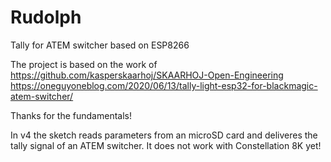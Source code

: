 # Rudolph
Tally for ATEM switcher based on ESP8266
 
The project is based on the work of
https://github.com/kasperskaarhoj/SKAARHOJ-Open-Engineering
https://oneguyoneblog.com/2020/06/13/tally-light-esp32-for-blackmagic-atem-switcher/

Thanks for the fundamentals!

 In v4 the sketch reads parameters from an microSD card and deliveres the tally signal of an ATEM switcher. It does not work with Constellation 8K yet!
